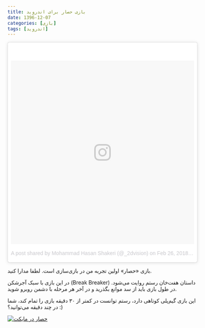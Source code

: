 ```yaml
---
title: بازی حصار برای اندروید
date: 1396-12-07
categories: [بازی]
tags: [اندروید]
---
```


<blockquote class="instagram-media" data-instgrm-permalink="https://www.instagram.com/p/BfqTofiFW3T/" data-instgrm-version="8" style=" background:#FFF; border:0; border-radius:3px; box-shadow:0 0 1px 0 rgba(0,0,0,0.5),0 1px 10px 0 rgba(0,0,0,0.15); margin: 1px; max-width:658px; padding:0; width:99.375%; width:-webkit-calc(100% - 2px); width:calc(100% - 2px);"><div style="padding:8px;"> <div style=" background:#F8F8F8; line-height:0; margin-top:40px; padding:50.0% 0; text-align:center; width:100%;"> <div style=" background:url(data:image/png;base64,iVBORw0KGgoAAAANSUhEUgAAACwAAAAsCAMAAAApWqozAAAABGdBTUEAALGPC/xhBQAAAAFzUkdCAK7OHOkAAAAMUExURczMzPf399fX1+bm5mzY9AMAAADiSURBVDjLvZXbEsMgCES5/P8/t9FuRVCRmU73JWlzosgSIIZURCjo/ad+EQJJB4Hv8BFt+IDpQoCx1wjOSBFhh2XssxEIYn3ulI/6MNReE07UIWJEv8UEOWDS88LY97kqyTliJKKtuYBbruAyVh5wOHiXmpi5we58Ek028czwyuQdLKPG1Bkb4NnM+VeAnfHqn1k4+GPT6uGQcvu2h2OVuIf/gWUFyy8OWEpdyZSa3aVCqpVoVvzZZ2VTnn2wU8qzVjDDetO90GSy9mVLqtgYSy231MxrY6I2gGqjrTY0L8fxCxfCBbhWrsYYAAAAAElFTkSuQmCC); display:block; height:44px; margin:0 auto -44px; position:relative; top:-22px; width:44px;"></div></div><p style=" color:#c9c8cd; font-family:Arial,sans-serif; font-size:14px; line-height:17px; margin-bottom:0; margin-top:8px; overflow:hidden; padding:8px 0 7px; text-align:center; text-overflow:ellipsis; white-space:nowrap;"><a href="https://www.instagram.com/p/BfqTofiFW3T/" style=" color:#c9c8cd; font-family:Arial,sans-serif; font-size:14px; font-style:normal; font-weight:normal; line-height:17px; text-decoration:none;" target="_blank">A post shared by Mohammad Hasan Shakeri (@_2dvision)</a> on <time style=" font-family:Arial,sans-serif; font-size:14px; line-height:17px;" datetime="2018-02-26T13:09:07+00:00">Feb 26, 2018 at 5:09am PST</time></p></div></blockquote>
<script async defer src="//www.instagram.com/embed.js"></script>

بازی «حصار» اولین تجربه من در بازی‌سازی است. لطفا مدارا کنید.

در این بازی با سبک آجرشکن (Break Breaker) داستان هفت‌خان رستم روایت می‌شود. در طول بازی باید از سد موانع بگذرید و در آخر هر مرحله با دشمن روبرو شوید.

‏این بازی گیم‌پلی کوتاهی دارد، رستم توانست در کمتر از ۳۰ دقیقه بازی را تمام کند، شما در چند دقیقه می‌توانید؟ :)

[![حصار در مایکت](https://www.myket.ir/logo/button/Button-K-P256.png)](https://myket.ir/app/com.i2dvision.hesar)
